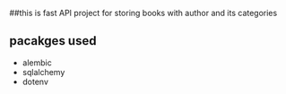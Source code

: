 ##this is fast API project for storing books with author and its categories

## pacakges used
- alembic
- sqlalchemy
- dotenv